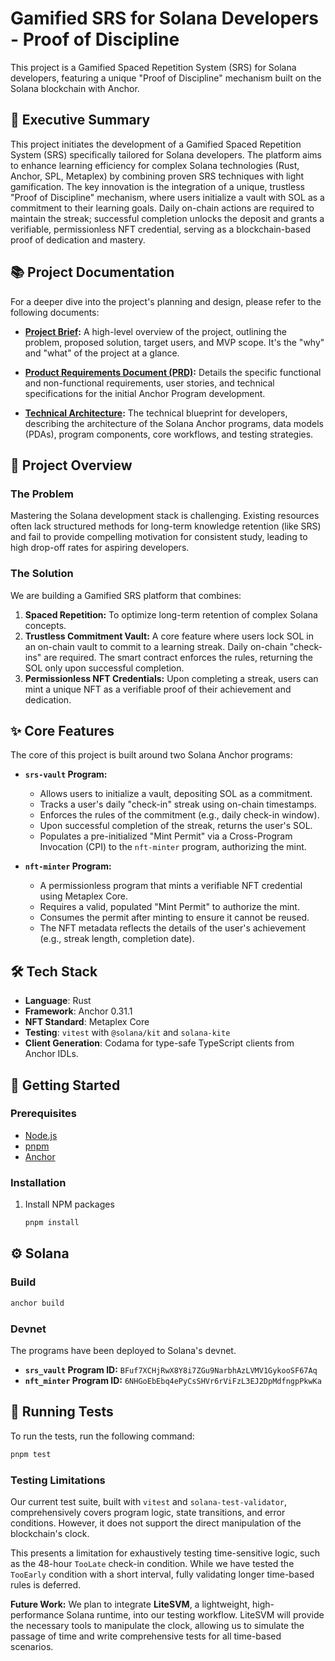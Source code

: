 # Gamified SRS for Solana Developers - Proof of Discipline

This project is a Gamified Spaced Repetition System (SRS) for Solana developers,
featuring a unique "Proof of Discipline" mechanism built on the Solana
blockchain with Anchor.

## 📜 Executive Summary

This project initiates the development of a Gamified Spaced Repetition System
(SRS) specifically tailored for Solana developers. The platform aims to enhance
learning efficiency for complex Solana technologies (Rust, Anchor, SPL,
Metaplex) by combining proven SRS techniques with light gamification. The key
innovation is the integration of a unique, trustless "Proof of Discipline"
mechanism, where users initialize a vault with SOL as a commitment to their
learning goals. Daily on-chain actions are required to maintain the streak;
successful completion unlocks the deposit and grants a verifiable,
permissionless NFT credential, serving as a blockchain-based proof of dedication
and mastery.

## 📚 Project Documentation

For a deeper dive into the project's planning and design, please refer to the
following documents:

- **[Project Brief](./docs/brief.md):** A high-level overview of the project,
  outlining the problem, proposed solution, target users, and MVP scope. It's
  the "why" and "what" of the project at a glance.

- **[Product Requirements Document (PRD)](./docs/prd.md):** Details the specific
  functional and non-functional requirements, user stories, and technical
  specifications for the initial Anchor Program development.

- **[Technical Architecture](./docs/architecture.md):** The technical blueprint
  for developers, describing the architecture of the Solana Anchor programs,
  data models (PDAs), program components, core workflows, and testing
  strategies.

## 🎯 Project Overview

### The Problem

Mastering the Solana development stack is challenging. Existing resources often
lack structured methods for long-term knowledge retention (like SRS) and fail to
provide compelling motivation for consistent study, leading to high drop-off
rates for aspiring developers.

### The Solution

We are building a Gamified SRS platform that combines:

1. **Spaced Repetition:** To optimize long-term retention of complex Solana
   concepts.
2. **Trustless Commitment Vault:** A core feature where users lock SOL in an
   on-chain vault to commit to a learning streak. Daily on-chain "check-ins" are
   required. The smart contract enforces the rules, returning the SOL only upon
   successful completion.
3. **Permissionless NFT Credentials:** Upon completing a streak, users can mint
   a unique NFT as a verifiable proof of their achievement and dedication.

## ✨ Core Features

The core of this project is built around two Solana Anchor programs:

- **`srs-vault` Program:**
  - Allows users to initialize a vault, depositing SOL as a commitment.
  - Tracks a user's daily "check-in" streak using on-chain timestamps.
  - Enforces the rules of the commitment (e.g., daily check-in window).
  - Upon successful completion of the streak, returns the user's SOL.
  - Populates a pre-initialized "Mint Permit" via a Cross-Program Invocation
    (CPI) to the `nft-minter` program, authorizing the mint.

- **`nft-minter` Program:**
  - A permissionless program that mints a verifiable NFT credential using
    Metaplex Core.
  - Requires a valid, populated "Mint Permit" to authorize the mint.
  - Consumes the permit after minting to ensure it cannot be reused.
  - The NFT metadata reflects the details of the user's achievement (e.g.,
    streak length, completion date).

## 🛠️ Tech Stack

- **Language**: Rust
- **Framework**: Anchor 0.31.1
- **NFT Standard**: Metaplex Core
- **Testing**: `vitest` with `@solana/kit` and `solana-kite`
- **Client Generation**: Codama for type-safe TypeScript clients from Anchor
  IDLs.

## 🚀 Getting Started

### Prerequisites

- [Node.js](https://nodejs.org/en/)
- [pnpm](https://pnpm.io/)
- [Anchor](https://www.anchor-lang.com/)

### Installation

1. Install NPM packages

   ```sh
   pnpm install
   ```

## ⚙️ Solana

### Build

```sh
anchor build
```

### Devnet

The programs have been deployed to Solana's devnet.

- **`srs_vault` Program ID:** `BFuf7XCHjRwX8Y8i7ZGu9NarbhAzLVMV1GykooSF67Aq`
- **`nft_minter` Program ID:** `6NHGoEbEbq4ePyCsSHVr6rViFzL3EJ2DpMdfngpPkwKa`

## 🧪 Running Tests

To run the tests, run the following command:

```sh
pnpm test
```

### Testing Limitations

Our current test suite, built with `vitest` and `solana-test-validator`,
comprehensively covers program logic, state transitions, and error conditions.
However, it does not support the direct manipulation of the blockchain's clock.

This presents a limitation for exhaustively testing time-sensitive logic, such
as the 48-hour `TooLate` check-in condition. While we have tested the `TooEarly`
condition with a short interval, fully validating longer time-based rules is
deferred.

**Future Work:** We plan to integrate **LiteSVM**, a lightweight,
high-performance Solana runtime, into our testing workflow. LiteSVM will provide
the necessary tools to manipulate the clock, allowing us to simulate the passage
of time and write comprehensive tests for all time-based scenarios.
